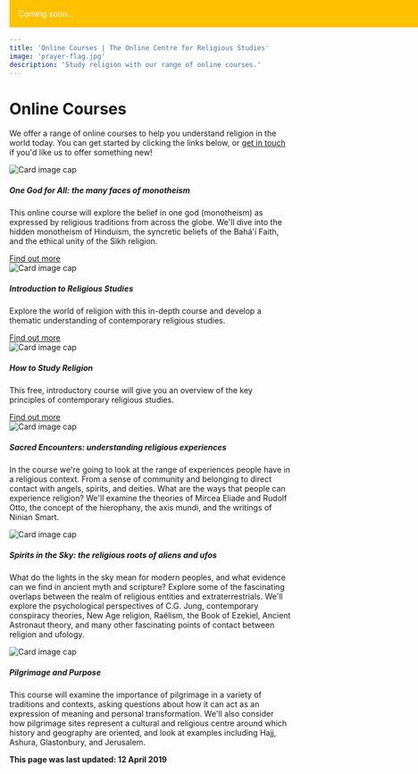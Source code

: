 ```yaml
---
title: 'Online Courses | The Online Centre for Religious Studies'
image: 'prayer-flag.jpg'
description: 'Study religion with our range of online courses.'
---
```

# Online Courses
We offer a range of online courses to help you understand religion in the world today. You can get started by clicking the links below, or [get in touch](/contact/) if you'd like us to offer something new!

<div class="card-group mb-3">
  <div class="card">
    <img class="card-img-top" src="/img/coursecard-monotheism-540.png" alt="Card image cap">
    <div class="card-body">
      <h5 class="card-title">One God for All: the many faces of monotheism</h5>
      <p class="card-text">This online course will explore the belief in one god (monotheism) as expressed by religious traditions from across the globe. We'll dive into the hidden monotheism of Hinduism, the syncretic beliefs of the Bahá'í Faith, and the ethical unity of the Sikh religion.</p>
      <a href="https://ocrs.thinkific.com/courses/one-god-for-all-the-many-faces-of-monotheism" target="_blank" class="btn btn-success text-white">Find out more</a>
    </div>
  </div>
  <div class="card">
    <img class="card-img-top" src="/img/coursecard-intro-540.png" alt="Card image cap">
    <div class="card-body">
      <h5 class="card-title">Introduction to Religious Studies</h5>
      <p class="card-text">Explore the world of religion with this in-depth course and develop a thematic understanding of contemporary religious studies.</p>
      <a href="https://ocrs.thinkific.com/courses/introduction-to-religious-studies" target="_blank" class="btn btn-success text-white">Find out more</a>
    </div>
  </div>
  <div class="card">
    <img class="card-img-top" src="/img/coursecard-howtostudy-540.png" alt="Card image cap">
    <div class="card-body">
      <h5 class="card-title">How to Study Religion</h5>
      <p class="card-text">This free, introductory course will give you an overview of the key principles of contemporary religious studies.</p>
      <a href="https://ocrs.thinkific.com/courses/how-to-study-religion" target="_blank" class="btn btn-success text-white">Find out more</a>
    </div>
  </div>
</div>

<div class="card-group mb-3">
  <div class="card">
    <div style="background-color: rgba(255,195,0,0.9); padding: 1rem; width: 100%; color: white; position: absolute; top: 0; z-index: 100">Coming soon...</div>
    <img class="card-img-top" src="/img/coursecard-sacredencounters-540.png" alt="Card image cap">
    <div class="card-body">
      <h5 class="card-title">Sacred Encounters: understanding religious experiences</h5>
      <p class="card-text">In the course we're going to look at the range of experiences people have in a religious context. From a sense of community and belonging to direct contact with angels, spirits, and deities. What are the ways that people can experience religion? We'll examine the theories of Mircea Eliade and Rudolf Otto, the concept of the hierophany, the axis mundi, and the writings of Ninian Smart.</p>
    </div>
  </div>
  <div class="card">
    <div style="background-color: rgba(255,195,0,0.9); padding: 1rem; width: 100%; color: white; position: absolute; top: 0; z-index: 100">Coming soon...</div>
    <img class="card-img-top" src="/img/coursecard-skyspirits-540.png" alt="Card image cap">
    <div class="card-body">
      <h5 class="card-title">Spirits in the Sky: the religious roots of aliens and ufos</h5>
      <p class="card-text">What do the lights in the sky mean for modern peoples, and what evidence can we find in ancient myth and scripture? Explore some of the fascinating overlaps between the realm of religious entities and extraterrestrials. We'll explore the psychological perspectives of C.G. Jung, contemporary conspiracy theories, New Age religion, Raëlism, the Book of Ezekiel, Ancient Astronaut theory, and many other fascinating points of contact between religion and ufology.</p>
    </div>
  </div>
  <div class="card">
    <div style="background-color: rgba(255,195,0,0.9); padding: 1rem; width: 100%; color: white; position: absolute; top: 0; z-index: 100">Coming soon...</div>
    <img class="card-img-top" src="/img/coursecard-pilgrimage-540.png" alt="Card image cap">
    <div class="card-body">
      <h5 class="card-title">Pilgrimage and Purpose</h5>
      <p class="card-text">This course will examine the importance of pilgrimage in a variety of traditions and contexts, asking questions about how it can act as an expression of meaning and personal transformation. We'll also consider how pilgrimage sites represent a cultural and religious centre around which history and geography are oriented, and look at examples including Hajj, Ashura, Glastonbury, and Jerusalem.</p>
    </div>
  </div>
</div>

**This page was last updated: 12 April 2019**
